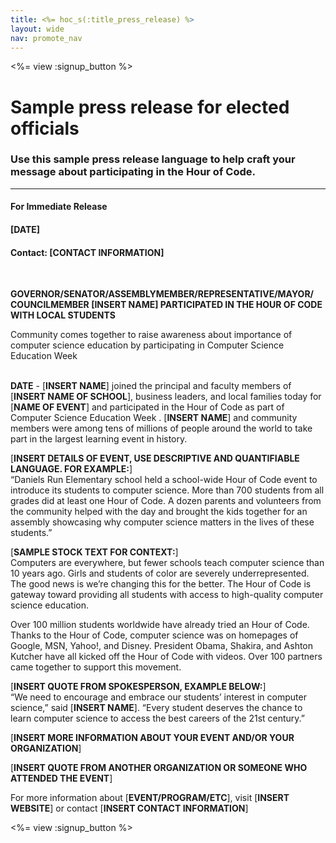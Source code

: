 ```yaml
---
title: <%= hoc_s(:title_press_release) %>
layout: wide
nav: promote_nav
---
```


<%= view :signup_button %>

# Sample press release for elected officials

### Use this sample press release language to help craft your message about participating in the Hour of Code.

***

#### For Immediate Release<br>
#### [DATE]<br>
#### Contact: [CONTACT INFORMATION]
<br>

**GOVERNOR/SENATOR/ASSEMBLYMEMBER/REPRESENTATIVE/MAYOR/
COUNCILMEMBER [INSERT NAME] PARTICIPATED IN THE HOUR OF CODE WITH LOCAL STUDENTS**
<br>

Community comes together to raise awareness about importance of computer science education by participating in Computer Science Education Week
<br>
<br>

**DATE** - [**INSERT NAME**] joined the principal and faculty members of [**INSERT NAME OF SCHOOL**], business leaders, and local families today for [**NAME OF EVENT**] and participated in the Hour of Code as part of Computer Science Education Week . [**INSERT NAME**] and community members were among tens of millions of people around the world to take part in the largest learning event in history. 
<br>

[**INSERT DETAILS OF EVENT, USE DESCRIPTIVE AND QUANTIFIABLE LANGUAGE. FOR EXAMPLE:**]<br>
“Daniels Run Elementary school held a school-wide Hour of Code event to introduce its students to computer science. More than 700 students from all grades did at least one Hour of Code. A dozen parents and volunteers from the community helped with the day and brought the kids together for an assembly showcasing why computer science matters in the lives of these students.”
<br>
 
[**SAMPLE STOCK TEXT FOR CONTEXT:**]<br>
Computers are everywhere, but fewer schools teach computer science than 10 years ago. Girls and students of color are severely underrepresented. The good news is we’re changing this for the better. The Hour of Code is gateway toward providing all students with access to high-quality computer science education.
<br>

Over 100 million students worldwide have already tried an Hour of Code. Thanks to the Hour of Code, computer science was on homepages of Google, MSN, Yahoo!, and Disney. President Obama, Shakira, and Ashton Kutcher have all kicked off the Hour of Code with videos. Over 100 partners came together to support this movement.
<br>

[**INSERT QUOTE FROM SPOKESPERSON, EXAMPLE BELOW:**]<br>
“We need to encourage and embrace our students’ interest in computer science,” said [**INSERT NAME**]. “Every student deserves the chance to learn computer science to access the best careers of the 21st century.”
<br>
 
[**INSERT MORE INFORMATION ABOUT YOUR EVENT AND/OR YOUR ORGANIZATION**]
<br>
 
[**INSERT QUOTE FROM ANOTHER ORGANIZATION OR SOMEONE WHO ATTENDED THE EVENT**]
<br>
 
For more information about [**EVENT/PROGRAM/ETC**], visit [**INSERT WEBSITE**] or contact [**INSERT CONTACT INFORMATION**]

 
<%= view :signup_button %>

